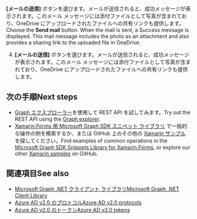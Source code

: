 <span data-ttu-id="94991-p119">**[メールの送信]** ボタンを選びます。メールが送信されると、成功メッセージが表示されます。このメール メッセージには添付ファイルとして写真が含まれており、OneDrive にアップロードされたファイルへの共有リンクも提供します。</span><span class="sxs-lookup"><span data-stu-id="94991-p119">Choose the **Send mail** button. When the mail is sent, a Success message is displayed. This mail message includes the photo as an attachment and also provides a sharing link to the uploaded file in OneDrive.</span></span>

4. **[メールの送信]** ボタンを選びます。メールが送信されると、成功メッセージが表示されます。このメール メッセージには添付ファイルとして写真が含まれており、OneDrive にアップロードされたファイルへの共有リンクも提供します。

## <a name="next-steps"></a><span data-ttu-id="94991-195">次の手順</span><span class="sxs-lookup"><span data-stu-id="94991-195">Next steps</span></span>
- <span data-ttu-id="94991-196">[Graph エクスプローラー](https://developer.microsoft.com/graph/graph-explorer)を使用して REST API を試してみます。</span><span class="sxs-lookup"><span data-stu-id="94991-196">Try out the REST API using the [Graph explorer](https://developer.microsoft.com/graph/graph-explorer).</span></span>
- <span data-ttu-id="94991-197">[Xamarin.Forms 用 Microsoft Graph SDK スニペット ライブラリ](https://github.com/microsoftgraph/xamarin-csharp-snippets-sample) で一般的な操作の例を検索するか、または GitHub 上のその他の [Xamarin サンプル](https://github.com/microsoftgraph?utf8=%E2%9C%93&query=xamarin) を探してください。</span><span class="sxs-lookup"><span data-stu-id="94991-197">Find examples of common operations in the [Microsoft Graph SDK Snippets Library for Xamarin.Forms](https://github.com/microsoftgraph/xamarin-csharp-snippets-sample), or explore our other [Xamarin samples](https://github.com/microsoftgraph?utf8=%E2%9C%93&query=xamarin) on GitHub.</span></span>

## <a name="see-also"></a><span data-ttu-id="94991-198">関連項目</span><span class="sxs-lookup"><span data-stu-id="94991-198">See also</span></span>
- [<span data-ttu-id="94991-199">Microsoft Graph .NET クライアント ライブラリ</span><span class="sxs-lookup"><span data-stu-id="94991-199">Microsoft Graph .NET Client Library</span></span>](https://github.com/microsoftgraph/msgraph-sdk-dotnet)
- [<span data-ttu-id="94991-200">Azure AD v2.0 のプロトコル</span><span class="sxs-lookup"><span data-stu-id="94991-200">Azure AD v2.0 protocols</span></span>](https://azure.microsoft.com/documentation/articles/active-directory-v2-protocols/)
- [<span data-ttu-id="94991-201">Azure AD v2.0 のトークン</span><span class="sxs-lookup"><span data-stu-id="94991-201">Azure AD v2.0 tokens</span></span>](https://azure.microsoft.com/documentation/articles/active-directory-v2-tokens/)
